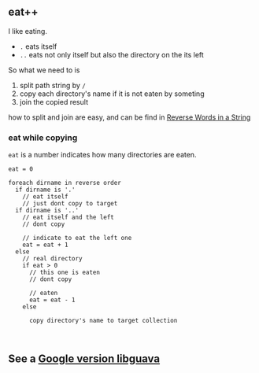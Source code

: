 ## eat++

I like eating.

 * `.`  eats itself
 * `..` eats not only itself but also the directory on the its left

So what we need to is 

 1. split path string by `/`
 1. copy each directory's name if it is not eaten by someting
 1. join the copied result

how to split and join are easy, and can be find in [Reverse Words in a String](../reverse-words-in-a-string)


### eat while copying

`eat` is a number indicates how many directories are eaten.

```
eat = 0

foreach dirname in reverse order
  if dirname is '.'
    // eat itself
    // just dont copy to target
  if dirname is '..'
    // eat itself and the left
    // dont copy  
    
    // indicate to eat the left one
    eat = eat + 1
  else
    // real directory
    if eat > 0
      // this one is eaten
      // dont copy
      
      // eaten
      eat = eat - 1
    else
      
      copy directory's name to target collection
      
 
```

## See a [Google version libguava](https://github.com/google/guava/blob/v18.0/guava/src/com/google/common/io/Files.java#L718)

